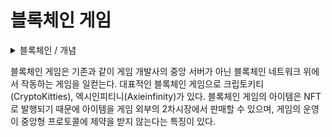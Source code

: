# 블록체인 게임

<details>

<summary>블록체인 / 개념</summary>



</details>

블록체인 게임은 기존과 같이 게임 개발사의 중앙 서버가 아닌 블록체인 네트워크 위에서 작동하는 게임을 일컫는다. 대표적인 블록체인 게임으로 크립토키티(CryptoKitties), 엑시인피티니(Axieinfinity)가 있다. 블록체인 게임의 아이템은 NFT로 발행되기 때문에 아이템을 게임 외부의 2차시장에서 판매할 수 있으며, 게임의 운영이 중앙형 프로토콜에 제약을 받지 않는다는 특징이 있다.

